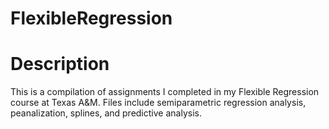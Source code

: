 # FlexibleRegression

# Description

This is a compilation of assignments I completed in my Flexible Regression course at Texas A&M. Files include semiparametric regression analysis, peanalization, splines, and predictive analysis.
